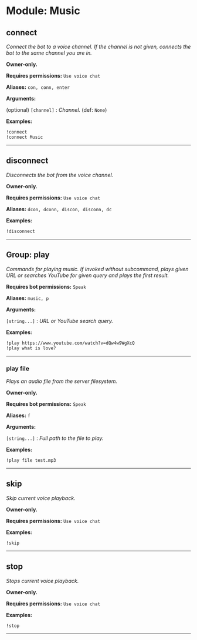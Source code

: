 # Module: Music

## connect
*Connect the bot to a voice channel. If the channel is not given, connects the bot to the same channel you are in.*

**Owner-only.**

**Requires permissions:**
`Use voice chat`

**Aliases:**
`con, conn, enter`

**Arguments:**

(optional) `[channel]` : *Channel.* (def: `None`)

**Examples:**

```
!connect
!connect Music
```
---

## disconnect
*Disconnects the bot from the voice channel.*

**Owner-only.**

**Requires permissions:**
`Use voice chat`

**Aliases:**
`dcon, dconn, discon, disconn, dc`

**Examples:**

```
!disconnect
```
---

## Group: play
*Commands for playing music. If invoked without subcommand, plays given URL or searches YouTube for given query and plays the first result.*

**Requires bot permissions:**
`Speak`

**Aliases:**
`music, p`

**Arguments:**

`[string...]` : *URL or YouTube search query.*

**Examples:**

```
!play https://www.youtube.com/watch?v=dQw4w9WgXcQ
!play what is love?
```
---

### play file
*Plays an audio file from the server filesystem.*

**Owner-only.**

**Requires bot permissions:**
`Speak`

**Aliases:**
`f`

**Arguments:**

`[string...]` : *Full path to the file to play.*

**Examples:**

```
!play file test.mp3
```
---

## skip
*Skip current voice playback.*

**Owner-only.**

**Requires permissions:**
`Use voice chat`

**Examples:**

```
!skip
```
---

## stop
*Stops current voice playback.*

**Owner-only.**

**Requires permissions:**
`Use voice chat`

**Examples:**

```
!stop
```
---

